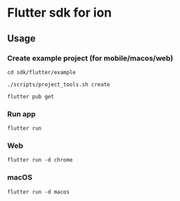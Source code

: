 # Flutter sdk for ion



## Usage

### Create example project (for mobile/macos/web)

`cd sdk/flutter/example`

`./scripts/project_tools.sh create`

`flutter pub get`


### Run app

`flutter run`


### Web

`flutter run -d chrome`


### macOS

`flutter run -d macos`
